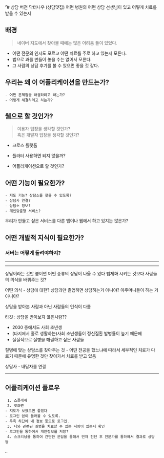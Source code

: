 ⁷# 상담 버전 닥터나우 (상담맛집)
어떤 병원의 어떤 상담 선생님이 있고 어떻게 치료를 받을 수 있는지

## 배경
> 네이버 지도에서 찾아볼 때에는 많은 어려움 들이 있었다.
- 어떤 전문의 인지도 모르고 어떤 치료를 주로 하고 있는지 모른다.  
- 법으로 과를 만들어 놓을 수는 없어서 모른다.  
- 그 사람의 상담 후기를 볼 수 있으면 좋을 것 같다.  

## 우리는 왜 이 어플리케이션을 만드는가?
	- 어떤 문제점을 해결하려고 하는가?
	- 어떻게 해결하려고 하는가?

## 웹으로 할 것인가? 
> 이용자 입장을 생각할 것인가?  
> 혹은 개발자 입장을 생각할 것인가? 
- 크로스 플랫폼
- 플러터 사용하면 되지 않을까?


- 어플리케이션으로 할 것인가?



## 어떤 기능이 필요한가?
	- 지도 기능? 상담소를 찾을 수 있도록?
	- 상담사 연결? 
	- 상담소 정보?
	- 개인맞춤형 서비스?


우리가 만들고 싶은 서비스를 다른 앱이나 웹에서 하고 있지는 않은가?

## 어떤 개발적 지식이 필요한가?
### 서버는 어떻게 돌려야하지? 

---
---

상담이라는 것만 붙이면 어떤 종류의 상담이 나올 수 있다
법제화 시키는 것보다
사람들의 의식을 바꿔주는 것?

어떤 의식 - 상담에 대한?
상담과만 졸업하면 상담하는거 아니야?
아주머니들이 하는 거 아니야?

상담을 받아본 사람과 아닌 사람들의 인식이 다름

타깃 : 상담을 받아보지 않은사람??
- 2030 중에서도 사회 초년생 
- (타지에서 홀로 생활하는)사회 초년생들이 정신질환 발병률이 높기 때문에 
- 실질적으로 질병을 해결하고 싶은 사람들

질병에 맞는 상담소를 찾아주는 것 - 어떤 전공을 했느냐에 따라서 세부적인 치료가 다르기 때문에
유명한 것만 찾아가서 치료를 받고 있음

상담사 - 내담자를 연결

---
## 어플리케이션 플로우

```
 1. 스플래쉬
 2. 첫화면
- 지도가 보였으면 좋겠다
- 로그인 없이 둘러볼 수 있도록. 
- 우측 하단에 내 정보 등으로 로그인. 
 3. 나와 관련된 질병을 치료할 수 있는 사람이 있는지 확인
- 로그인을 통하여서 개인정보를 저장?
 4. 스크리닝을 통하여 간단한 문답을 통해서 먼저 진단 후 전문가를 통하여서 결과로 상담 등
```
..
